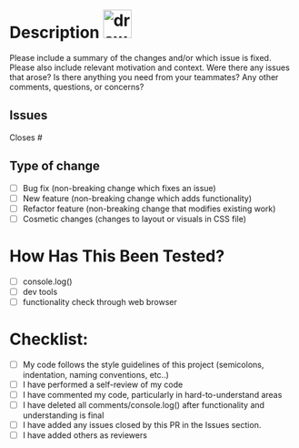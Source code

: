 # Description <img src="https://cdn190.picsart.com/232355564004212.png?type=webp&to=crop&r=256" alt="drawing" width="50"/>

Please include a summary of the changes and/or which issue is fixed. Please also include relevant
motivation and context. Were there any issues that arose? Is there anything you need from your teammates? Any other comments, questions, or concerns?

## Issues

Closes # 

## Type of change

- [ ] Bug fix (non-breaking change which fixes an issue)
- [ ] New feature (non-breaking change which adds functionality)
- [ ] Refactor feature (non-breaking change that modifies existing work)
- [ ] Cosmetic changes (changes to layout or visuals in CSS file)

# How Has This Been Tested?

- [ ] console.log()
- [ ] dev tools
- [ ] functionality check through web browser

# Checklist:

- [ ] My code follows the style guidelines of this project (semicolons, indentation, naming conventions, etc..)
- [ ] I have performed a self-review of my code
- [ ] I have commented my code, particularly in hard-to-understand areas
- [ ] I have deleted all comments/console.log() after functionality and understanding is final
- [ ] I have added any issues closed by this PR in the Issues section.
- [ ] I have added others as reviewers

